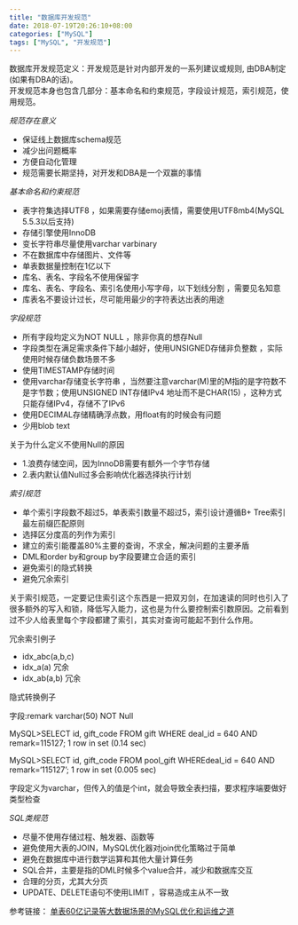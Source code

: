```yaml
---
title: "数据库开发规范"
date: 2018-07-19T20:26:10+08:00
categories: ["MySQL"]
tags: ["MySQL", "开发规范"]
---
```

数据库开发规范定义：开发规范是针对内部开发的一系列建议或规则, 由DBA制定(如果有DBA的话)。  
开发规范本身也包含几部分：基本命名和约束规范，字段设计规范，索引规范，使用规范。

*规范存在意义*
* 保证线上数据库schema规范
* 减少出问题概率
* 方便自动化管理
* 规范需要长期坚持，对开发和DBA是一个双赢的事情

*基本命名和约束规范*  
* 表字符集选择UTF8 ，如果需要存储emoj表情，需要使用UTF8mb4(MySQL 5.5.3以后支持)
* 存储引擎使用InnoDB
* 变长字符串尽量使用varchar varbinary
* 不在数据库中存储图片、文件等
* 单表数据量控制在1亿以下
* 库名、表名、字段名不使用保留字
* 库名、表名、字段名、索引名使用小写字母，以下划线分割 ，需要见名知意
* 库表名不要设计过长，尽可能用最少的字符表达出表的用途

*字段规范*
* 所有字段均定义为NOT NULL ，除非你真的想存Null
* 字段类型在满足需求条件下越小越好，使用UNSIGNED存储非负整数 ，实际使用时候存储负数场景不多
* 使用TIMESTAMP存储时间
* 使用varchar存储变长字符串 ，当然要注意varchar(M)里的M指的是字符数不是字节数；使用UNSIGNED INT存储IPv4 地址而不是CHAR(15) ，这种方式只能存储IPv4，存储不了IPv6
* 使用DECIMAL存储精确浮点数，用float有的时候会有问题
* 少用blob text

关于为什么定义不使用Null的原因  
* 1.浪费存储空间，因为InnoDB需要有额外一个字节存储  
* 2.表内默认值Null过多会影响优化器选择执行计划

*索引规范*
* 单个索引字段数不超过5，单表索引数量不超过5，索引设计遵循B+ Tree索引最左前缀匹配原则
* 选择区分度高的列作为索引
* 建立的索引能覆盖80%主要的查询，不求全，解决问题的主要矛盾
* DML和order by和group by字段要建立合适的索引
* 避免索引的隐式转换
* 避免冗余索引

关于索引规范，一定要记住索引这个东西是一把双刃剑，在加速读的同时也引入了很多额外的写入和锁，降低写入能力，这也是为什么要控制索引数原因。之前看到过不少人给表里每个字段都建了索引，其实对查询可能起不到什么作用。

冗余索引例子
* idx_abc(a,b,c)
* idx_a(a) 冗余
* idx_ab(a,b) 冗余

隐式转换例子

字段:remark varchar(50) NOT Null

MySQL>SELECT id, gift_code FROM gift WHERE deal_id = 640 AND remark=115127; 1 row in set (0.14 sec)

MySQL>SELECT id, gift_code FROM pool_gift WHEREdeal_id = 640 AND remark=‘115127’; 1 row in set (0.005 sec)

字段定义为varchar，但传入的值是个int，就会导致全表扫描，要求程序端要做好类型检查

*SQL类规范*
* 尽量不使用存储过程、触发器、函数等
* 避免使用大表的JOIN，MySQL优化器对join优化策略过于简单
* 避免在数据库中进行数学运算和其他大量计算任务
* SQL合并，主要是指的DML时候多个value合并，减少和数据库交互
* 合理的分页，尤其大分页
* UPDATE、DELETE语句不使用LIMIT ，容易造成主从不一致

参考链接：
<a href="https://mp.weixin.qq.com/s/-TRiWDYFhaO7wqjMPTNGBA" target="_blank">单表60亿记录等大数据场景的MySQL优化和运维之道</a>